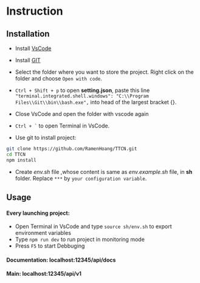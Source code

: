 # Instruction



## Installation
- Install [VsCode](https://code.visualstudio.com/)

- Install [GIT](https://github.com/git-for-windows/git/releases/download/v2.29.2.windows.2/Git-2.29.2.2-64-bit.exe)

- Select the folder where you want to store the project. Right click on the folder and choose `Open with code`.

- `Ctrl + Shift + p` to open **setting.json**, paste this line `"terminal.integrated.shell.windows": "C:\\Program Files\\Git\\bin\\bash.exe",` into head of the largest bracket {}. 

- Close VsCode and open the folder with vscode again

- `` Ctrl + ` `` to open Terminal in VsCode. 


- Use git to install project:
```bash
git clone https://github.com/RamenHoang/TTCN.git
cd TTCN
npm install
```
- Create *env.sh* file ,whose content is same as *env.example.sh* file, in **sh** folder. Replace `***` by `your configuration variable`.

## Usage

#### Every launching project:
- Open Terminal in VsCode and type `source sh/env.sh` to export environment variables
- Type `npm run dev` to run project in monitoring mode
- Press `F5` to start Debbuging

#### Documentation: localhost:12345/api/docs
#### Main: localhost:12345/api/v1 
